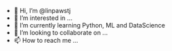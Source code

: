 - 👋 Hi, I’m @linpawstj
- 👀 I’m interested in ...
- 🌱 I’m currently learning Python, ML and DataScience
- 💞️ I’m looking to collaborate on ...
- 📫 How to reach me ...

<!---
linpawstj/linpawstj is a ✨ special ✨ repository because its `README.md` (this file) appears on your GitHub profile.
You can click the Preview link to take a look at your changes.
--->
